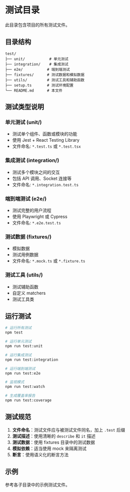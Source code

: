 # 测试目录

此目录包含项目的所有测试文件。

## 目录结构

```
test/
├── unit/           # 单元测试
├── integration/    # 集成测试
├── e2e/           # 端到端测试
├── fixtures/      # 测试数据和模拟数据
├── utils/         # 测试工具和辅助函数
├── setup.ts       # 测试环境配置
└── README.md      # 本文件
```

## 测试类型说明

### 单元测试 (unit/)
- 测试单个组件、函数或模块的功能
- 使用 Jest + React Testing Library
- 文件命名: `*.test.ts` 或 `*.test.tsx`

### 集成测试 (integration/)
- 测试多个模块之间的交互
- 包括 API 调用、Socket 连接等
- 文件命名: `*.integration.test.ts`

### 端到端测试 (e2e/)
- 测试完整的用户流程
- 使用 Playwright 或 Cypress
- 文件命名: `*.e2e.test.ts`

### 测试数据 (fixtures/)
- 模拟数据
- 测试用例数据
- 文件命名: `*.mock.ts` 或 `*.fixture.ts`

### 测试工具 (utils/)
- 测试辅助函数
- 自定义 matchers
- 测试工具类

## 运行测试

```bash
# 运行所有测试
npm test

# 运行单元测试
npm run test:unit

# 运行集成测试
npm run test:integration

# 运行端到端测试
npm run test:e2e

# 监视模式
npm run test:watch

# 生成覆盖率报告
npm run test:coverage
```

## 测试规范

1. **文件命名**：测试文件应与被测试文件同名，加上 `.test` 后缀
2. **测试描述**：使用清晰的 `describe` 和 `it` 描述
3. **测试数据**：使用 fixtures 目录中的测试数据
4. **模拟依赖**：适当使用 mock 来隔离测试
5. **断言**：使用语义化的断言方法

## 示例

参考各子目录中的示例测试文件。